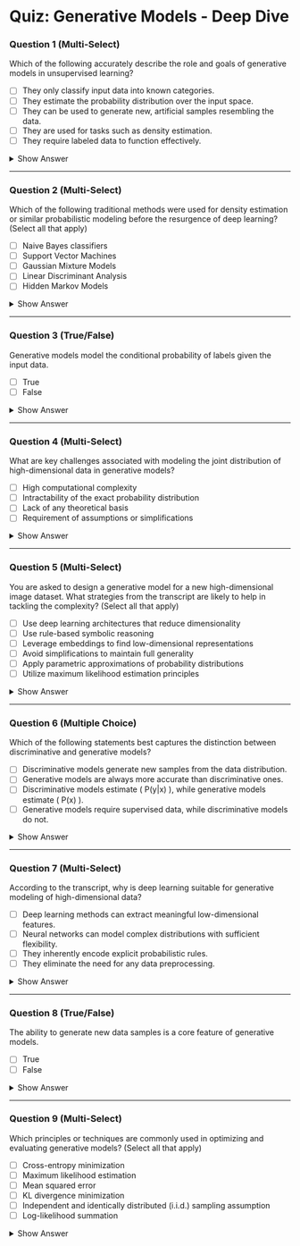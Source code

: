 # Quiz: Generative Models - Deep Dive

### Question 1 (Multi-Select)
Which of the following accurately describe the role and goals of generative models in unsupervised learning?

- [ ] They only classify input data into known categories.
- [ ] They estimate the probability distribution over the input space.
- [ ] They can be used to generate new, artificial samples resembling the data.
- [ ] They are used for tasks such as density estimation.
- [ ] They require labeled data to function effectively.

<details>
<summary>Show Answer</summary>

**Correct Answers:** ✅ Estimate probability distribution, ✅ Generate new samples, ✅ Used for density estimation  
**Explanation:**  
Generative models do **not require labeled data** and **do more than classification**.

> "Here we take a probabilistic view of unsupervised learning and try to estimate the probability distribution over the input space."  
> "In this lesson, we'll focus on Density Estimation... we may want to just have the ability to generate samples from this distribution..."
</details>

---

### Question 2 (Multi-Select)
Which of the following traditional methods were used for density estimation or similar probabilistic modeling before the resurgence of deep learning? (Select all that apply)

- [ ] Naive Bayes classifiers
- [ ] Support Vector Machines
- [ ] Gaussian Mixture Models
- [ ] Linear Discriminant Analysis
- [ ] Hidden Markov Models

<details>
<summary>Show Answer</summary>

**Correct Answers:** ✅ Gaussian Mixture Models, ✅ Naive Bayes classifiers, ✅ Hidden Markov Models  
**Explanation:**  
GMMs were traditionally used for density estimation, though they struggle with high-dimensional input spaces. Naive Bayes and HMMs are also probabilistic models used for modeling data distributions.

> "For example, Gaussian mixture models also produce some estimate of the probability distribution over the input space. However, these methods have severe deficiencies when the input is very high dimensional."
</details>

---

### Question 3 (True/False)
Generative models model the conditional probability of labels given the input data.

- [ ] True
- [ ] False

<details>
<summary>Show Answer</summary>

**Correct Answer:** ❌ False  
**Explanation:**  
Discriminative models model \( P(y|x) \); generative models model \( P(x) \).

> "Discriminative models, model the conditional distribution probability of the label given the input... Generative models, on the other hand, model the distribution over the input space."
</details>

---

### Question 4 (Multi-Select)
What are key challenges associated with modeling the joint distribution of high-dimensional data in generative models?

- [ ] High computational complexity
- [ ] Intractability of the exact probability distribution
- [ ] Lack of any theoretical basis
- [ ] Requirement of assumptions or simplifications

<details>
<summary>Show Answer</summary>

**Correct Answers:** ✅ High computational complexity, ✅ Intractability, ✅ Need for simplification  
**Explanation:**  
Modeling \( P(x) \) directly is challenging without simplifying assumptions.

> "This is a very intractable and hard thing to do. And so we'll have to make various assumptions or simplifications in order to make this feasible."
</details>

---

### Question 5 (Multi-Select)
You are asked to design a generative model for a new high-dimensional image dataset. What strategies from the transcript are likely to help in tackling the complexity? (Select all that apply)

- [ ] Use deep learning architectures that reduce dimensionality
- [ ] Use rule-based symbolic reasoning
- [ ] Leverage embeddings to find low-dimensional representations
- [ ] Avoid simplifications to maintain full generality
- [ ] Apply parametric approximations of probability distributions
- [ ] Utilize maximum likelihood estimation principles

<details>
<summary>Show Answer</summary>

**Correct Answers:** ✅ Use deep architectures, ✅ Use embeddings, ✅ Apply parametric approximations, ✅ Utilize maximum likelihood estimation  
**Explanation:**  
The transcript emphasizes several strategies for handling high-dimensional data: using deep architectures for dimensionality reduction, leveraging embeddings, applying parametric approximations, and using maximum likelihood estimation.

> "Deep learning is very good at learning features that extract meaningful information in a low dimensional embedding from high dimensional data."
> "Just, like discriminative models we can have a parametric approximation of this distribution."
> "And use the principle of maximum likelihood to optimize the parameters given the unlabeled data set."
</details>

---

### Question 6 (Multiple Choice)
Which of the following statements best captures the distinction between discriminative and generative models?

- [ ] Discriminative models generate new samples from the data distribution.
- [ ] Generative models are always more accurate than discriminative ones.
- [ ] Discriminative models estimate \( P(y|x) \), while generative models estimate \( P(x) \).
- [ ] Generative models require supervised data, while discriminative models do not.

<details>
<summary>Show Answer</summary>

**Correct Answer:** ✅ Discriminative: \( P(y|x) \), Generative: \( P(x) \)  
**Explanation:**  
This is a central distinction made in the lesson.

> "Discriminative models, model the conditional distribution probability of the label given the input... Generative models... model the distribution over the input space."
</details>

---

### Question 7 (Multi-Select)
According to the transcript, why is deep learning suitable for generative modeling of high-dimensional data?

- [ ] Deep learning methods can extract meaningful low-dimensional features.
- [ ] Neural networks can model complex distributions with sufficient flexibility.
- [ ] They inherently encode explicit probabilistic rules.
- [ ] They eliminate the need for any data preprocessing.

<details>
<summary>Show Answer</summary>

**Correct Answers:** ✅ Low-dim features, ✅ Flexible modeling  
**Explanation:**  
Deep learning reduces dimensionality and provides flexibility in modeling.

> "Deep learning is very good at learning features that extract meaningful information in a low dimensional embedding..."  
> "Just, like discriminative models we can have a parametric approximation of this distribution."
</details>

---

### Question 8 (True/False)
The ability to generate new data samples is a core feature of generative models.

- [ ] True
- [ ] False

<details>
<summary>Show Answer</summary>

**Correct Answer:** ✅ True  
**Explanation:**  
Generating samples is one of the core applications.

> "We may want to just have the ability to generate samples from this distribution, that is actually generate artificial examples..."
</details>

---

### Question 9 (Multi-Select)
Which principles or techniques are commonly used in optimizing and evaluating generative models? (Select all that apply)

- [ ] Cross-entropy minimization
- [ ] Maximum likelihood estimation
- [ ] Mean squared error
- [ ] KL divergence minimization
- [ ] Independent and identically distributed (i.i.d.) sampling assumption
- [ ] Log-likelihood summation

<details>
<summary>Show Answer</summary>

**Correct Answers:** ✅ Maximum likelihood estimation, ✅ KL divergence minimization, ✅ Independent and identically distributed (i.i.d.) sampling assumption, ✅ Log-likelihood summation  
**Explanation:**  
Multiple optimization principles are used in generative modeling. MLE is the primary one, but KL divergence is also used for comparing distributions. The i.i.d. assumption and log-likelihood summation are key components of the optimization process.

> "We can have a set of parameterized models \( p(x, \theta) \)... use the principle of maximum likelihood"
> "This is because the examples are drawn independently and identically, that is we're just sampling independently from this distribution."
> "We can then take the log of this because we're maximizing it, and this turns out into a sum of log likelihoods."
</details>

